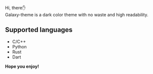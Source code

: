 Hi, there✋<br>
Galaxy-theme is a dark color theme with no waste and high readability.

## Supported languages
- C/C++
- Python
- Rust
- Dart

**Hope you enjoy!**
